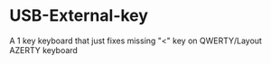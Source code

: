 # USB-External-key
A 1 key keyboard that just fixes missing "&lt;" key on QWERTY/Layout AZERTY keyboard

